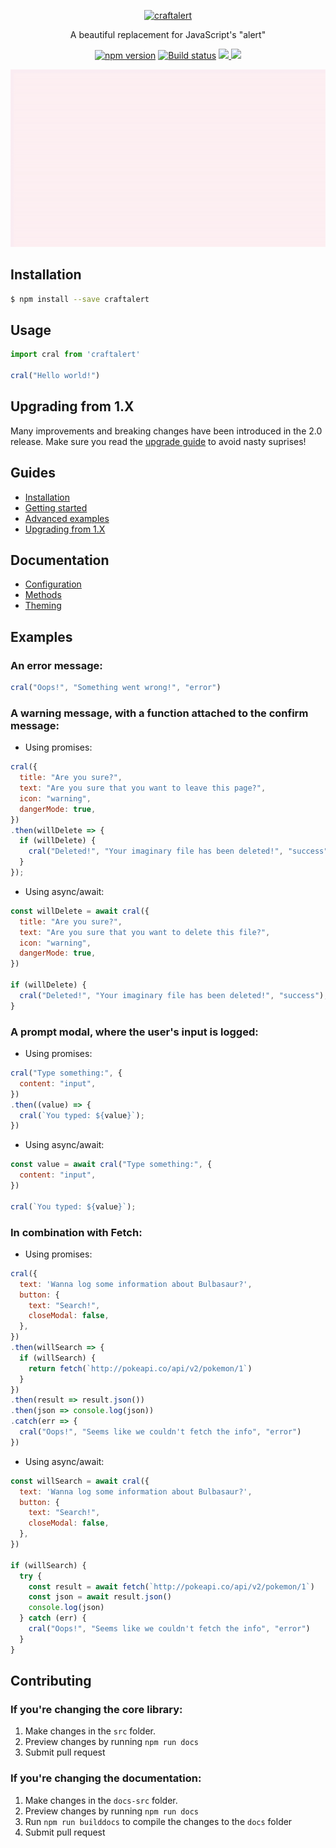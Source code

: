 <p align="center">
  <a href="http://craftalert.js.org">
    <img alt="craftalert" src="https://github.com/naru0504/craftalert/blob/e3c2085473a0eb5a6b022e43eb22e746380bb955/assets/logotype.png" width="300">
  </a>
</p>

<p align="center">
  A beautiful replacement for JavaScript's "alert"
</p>

<p align="center">
  <a href="https://badge.fury.io/js/craftalert"><img src="https://badge.fury.io/js/craftalert.svg" alt="npm version" height="18"></a>
  <a href="https://travis-ci.org/naru0504/craftalert"><img src="https://travis-ci.org/naru0504/craftalert.svg" alt="Build status" /><a>
  <a href="https://www.npmjs.com/package/craftalert">
    <img src="https://img.shields.io/npm/dm/craftalert.svg" />
  </a>
  <a href="https://github.com/naru0504/craftalert/blob/master/LICENSE">
    <img src="https://img.shields.io/github/license/naru0504/craftalert.svg" />
  </a>
</p>

<p align="center">
  <img alt="A success modal" src="https://github.com/naru0504/craftalert/blob/e3c2085473a0eb5a6b022e43eb22e746380bb955/assets/cral.gif">
</p>


## Installation

```bash
$ npm install --save craftalert
```

## Usage

```javascript
import cral from 'craftalert'

cral("Hello world!")
```

## Upgrading from 1.X

Many improvements and breaking changes have been introduced in the 2.0 release. Make sure you read the [upgrade guide](https://craftalert.js.org/guides/#upgrading-from-1x) to avoid nasty suprises!

## Guides

- [Installation](https://craftalert.js.org/guides/#installation)
- [Getting started](https://craftalert.js.org/guides/#getting-started)
- [Advanced examples](https://craftalert.js.org/guides/#advanced-examples)
- [Upgrading from 1.X](https://craftalert.js.org/guides/#upgrading-from-1x)

## Documentation

- [Configuration](https://craftalert.js.org/docs/#configuration)
- [Methods](https://craftalert.js.org/docs/#methods)
- [Theming](https://craftalert.js.org/docs/#theming)

## Examples

### An error message:
```javascript
cral("Oops!", "Something went wrong!", "error")
```

### A warning message, with a function attached to the confirm message:
  - Using promises:
  ```javascript
  cral({
    title: "Are you sure?",
    text: "Are you sure that you want to leave this page?",
    icon: "warning",
    dangerMode: true,
  })
  .then(willDelete => {
    if (willDelete) {
      cral("Deleted!", "Your imaginary file has been deleted!", "success");
    }
  });
  ```
  - Using async/await:
  ```javascript
  const willDelete = await cral({
    title: "Are you sure?",
    text: "Are you sure that you want to delete this file?",
    icon: "warning",
    dangerMode: true,
  })

  if (willDelete) {
    cral("Deleted!", "Your imaginary file has been deleted!", "success");
  }
  ```
  
### A prompt modal, where the user's input is logged:
  - Using promises:
  ```javascript
  cral("Type something:", {
    content: "input",
  })
  .then((value) => {
    cral(`You typed: ${value}`);
  })
  ```
  - Using async/await:
  ```javascript
  const value = await cral("Type something:", {
    content: "input",
  })

  cral(`You typed: ${value}`);
  ```

### In combination with Fetch:
  - Using promises:
  ```javascript
  cral({
    text: 'Wanna log some information about Bulbasaur?',
    button: {
      text: "Search!",
      closeModal: false,
    },
  })
  .then(willSearch => {
    if (willSearch) {
      return fetch(`http://pokeapi.co/api/v2/pokemon/1`)
    }
  })
  .then(result => result.json())
  .then(json => console.log(json))
  .catch(err => {
    cral("Oops!", "Seems like we couldn't fetch the info", "error")
  })
  ```
  - Using async/await:
  ```javascript
  const willSearch = await cral({
    text: 'Wanna log some information about Bulbasaur?',
    button: {
      text: "Search!",
      closeModal: false,
    },
  })
  
  if (willSearch) {
    try {
      const result = await fetch(`http://pokeapi.co/api/v2/pokemon/1`)
      const json = await result.json()
      console.log(json)
    } catch (err) {
      cral("Oops!", "Seems like we couldn't fetch the info", "error")
    }
  }
  ```

## Contributing

### If you're changing the core library:
1. Make changes in the `src` folder.
2. Preview changes by running `npm run docs`
3. Submit pull request

### If you're changing the documentation:
1. Make changes in the `docs-src` folder.
2. Preview changes by running `npm run docs`
3. Run `npm run builddocs` to compile the changes to the `docs` folder
4. Submit pull request
